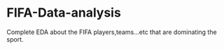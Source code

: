 # FIFA-Data-analysis
Complete EDA about the FIFA players,teams...etc that are dominating the sport.

